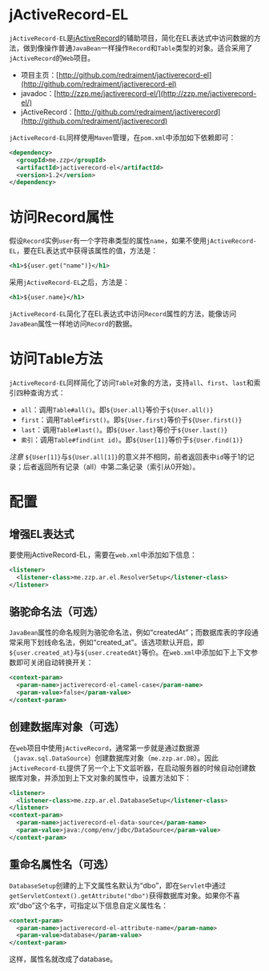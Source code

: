 # jActiveRecord-EL

`jActiveRecord-EL`是[jActiveRecord](https://github.com/redraiment/jactiverecord)的辅助项目，简化在EL表达式中访问数据的方法，做到像操作普通`JavaBean`一样操作`Record`和`Table`类型的对象。适合采用了`jActiveRecord`的`Web`项目。

* 项目主页：[http://github.com/redraiment/jactiverecord-el](http://github.com/redraiment/jactiverecord-el)
* javadoc：[http://zzp.me/jactiverecord-el/](http://zzp.me/jactiverecord-el/)
* jActiveRecord：[http://github.com/redraiment/jactiverecord](http://github.com/redraiment/jactiverecord)

`jActiveRecord-EL`同样使用`Maven`管理，在`pom.xml`中添加如下依赖即可：

```xml
<dependency>
  <groupId>me.zzp</groupId>
  <artifactId>jactiverecord-el</artifactId>
  <version>1.2</version>
</dependency>
```

# 访问Record属性

假设`Record`实例`user`有一个字符串类型的属性`name`，如果不使用`jActiveRecord-EL`，要在EL表达式中获得该属性的值，方法是：

```xml
<h1>${user.get("name")}</h1>
```

采用`jActiveRecord-EL`之后，方法是：

```xml
<h1>${user.name}</h1>
```

`jActiveRecord-EL`简化了在EL表达式中访问`Record`属性的方法，能像访问`JavaBean`属性一样地访问`Record`的数据。

# 访问Table方法

`jActiveRecord-EL`同样简化了访问`Table`对象的方法，支持`all`、`first`、`last`和索引四种查询方式：

* `all`：调用`Table#all()`。即`${User.all}`等价于`${User.all()}`
* `first`：调用`Table#first()`。即`${User.first}`等价于`${User.first()}`
* `last`：调用`Table#last()`。即`${User.last}`等价于`${User.last()}`
* `索引`：调用`Table#find(int id)`。即`${User[1]}`等价于`${User.find(1)}`

*注意* `${User[1]}`与`${User.all[1]}`的意义并不相同，前者返回表中`id`等于1的记录；后者返回所有记录（all）中第*二*条记录（索引从0开始）。

# 配置

## 增强EL表达式

要使用jActiveRecord-EL，需要在`web.xml`中添加如下信息：

```xml
<listener>
  <listener-class>me.zzp.ar.el.ResolverSetup</listener-class>
</listener>
```

## 骆驼命名法（可选）

`JavaBean`属性的命名规则为骆驼命名法，例如“createdAt”；而数据库表的字段通常采用下划线命名法，例如“created_at”。该选项默认开启，即`${user.created_at}`与`${user.createdAt}`等价。在`web.xml`中添加如下上下文参数即可关闭自动转换开关：

```xml
<context-param>
  <param-name>jactiverecord-el-camel-case</param-name>
  <param-value>false</param-value>
</context-param>
```

## 创建数据库对象（可选）

在`web`项目中使用`jActiveRecord`，通常第一步就是通过数据源（`javax.sql.DataSource`）创建数据库对象（`me.zzp.ar.DB`）。因此`jActiveRecord-EL`提供了另一个上下文监听器，在启动服务器的时候自动创建数据库对象，并添加到上下文对象的属性中，设置方法如下：

```xml
<listener>
  <listener-class>me.zzp.ar.el.DatabaseSetup</listener-class>
</listener>
<context-param>
  <param-name>jactiverecord-el-data-source</param-name>
  <param-value>java:/comp/env/jdbc/DataSource</param-value>
</context-param>
```

## 重命名属性名（可选）

`DatabaseSetup`创建的上下文属性名默认为“dbo”，即在`Servlet`中通过`getServletContext().getAttribute("dbo")`获得数据库对象。如果你不喜欢“dbo”这个名字，可指定以下信息自定义属性名：

```xml
<context-param>
  <param-name>jactiverecord-el-attribute-name</param-name>
  <param-value>database</param-value>
</context-param>
```

这样，属性名就改成了database。

